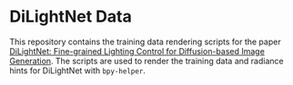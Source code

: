 # DiLightNet Data
This repository contains the training data rendering scripts for the paper [DiLightNet: Fine-grained Lighting Control for Diffusion-based Image Generation](https://dilightnet.github.io/). The scripts are used to render the training data and radiance hints for DiLightNet with `bpy-helper`.
